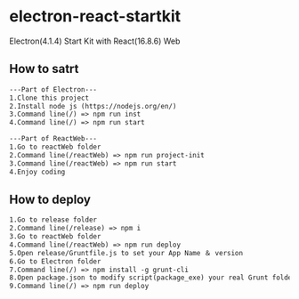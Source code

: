 # electron-react-startkit
Electron(4.1.4) Start Kit with React(16.8.6) Web

## How to satrt
```xml
---Part of Electron---
1.Clone this project
2.Install node js (https://nodejs.org/en/)
3.Command line(/) => npm run inst
4.Command line(/) => npm run start
```
```xml
---Part of ReactWeb---
1.Go to reactWeb folder
2.Command line(/reactWeb) => npm run project-init
3.Command line(/reactWeb) => npm run start
4.Enjoy coding
```

## How to deploy
```xml
1.Go to release folder
2.Command line(/release) => npm i
3.Go to reactWeb folder
4.Command line(/reactWeb) => npm run deploy
5.Open release/Gruntfile.js to set your App Name ＆ version
6.Go to Electron folder
7.Command line(/) => npm install -g grunt-cli
8.Open package.json to modify script(package_exe) your real Grunt folder
9.Command line(/) => npm run deploy
```

